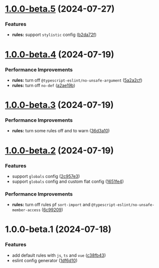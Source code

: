 # [1.0.0-beta.5](https://github.com/akinoccc/eslint-config-airbe/compare/v1.0.0-beta.4...v1.0.0-beta.5) (2024-07-27)


### Features

* **rules:** support `stylistic` config ([b2da72f](https://github.com/akinoccc/eslint-config-airbe/commit/b2da72fa67efc4dc7fdd4aa291d37c01f16000d5))

# [1.0.0-beta.4](https://github.com/akinoccc/eslint-config-airbe/compare/v1.0.0-beta.3...v1.0.0-beta.4) (2024-07-19)


### Performance Improvements

* **rules:** turn off `@typescript-eslint/no-unsafe-argument` ([5a2a2cf](https://github.com/akinoccc/eslint-config-airbe/commit/5a2a2cfc4260178d2d510f94b8dcba9980941e93))
* **rules:** turn off `no-def` ([a2ae19b](https://github.com/akinoccc/eslint-config-airbe/commit/a2ae19b2187b5c5a6d8bb6621f716722228e0598))

# [1.0.0-beta.3](https://github.com/akinoccc/eslint-config-airbe/compare/v1.0.0-beta.2...v1.0.0-beta.3) (2024-07-19)


### Performance Improvements

* **rules:** turn some rules off and to warn ([36d3a10](https://github.com/akinoccc/eslint-config-airbe/commit/36d3a10e223e369397ae5f99346825bda3578eec))

# [1.0.0-beta.2](https://github.com/akinoccc/eslint-config-airbe/compare/v1.0.0-beta.1...v1.0.0-beta.2) (2024-07-19)


### Features

* support `globals` config ([2c957e3](https://github.com/akinoccc/eslint-config-airbe/commit/2c957e356ca2f5beae8f10e946a124cb84449f05))
* support `globals` config and custom flat config ([1651fe4](https://github.com/akinoccc/eslint-config-airbe/commit/1651fe49a6c70deaea174588adde37855ce62503))


### Performance Improvements

* **rules:** turn off rules pf `sort-import` and `@typescript-eslint/no-unsafe-member-access` ([6c99209](https://github.com/akinoccc/eslint-config-airbe/commit/6c992098cc6cb5cdd5c00e3ce2a7b71725ac8b76))

# 1.0.0-beta.1 (2024-07-18)


### Features

* add default rules with `js`, `ts` and `vue` ([c38fb43](https://github.com/akinoccc/eslint-config-airbe/commit/c38fb437f44b7376d4d64b296b50093bbd2db2cc))
* eslint config generator ([1df6d10](https://github.com/akinoccc/eslint-config-airbe/commit/1df6d10883cc17d24be690896efffffe0dca81cd))
